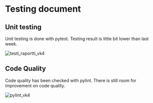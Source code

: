 # Testing document

## Unit testing
Unit testing is done with pytest. Testing result is little bit lower than last week.

![testi_raportti_vk4](https://user-images.githubusercontent.com/94007460/204107975-b8230ee0-2eb5-4839-aacd-e302ef04327a.png)


## Code Quality
Code quality has been checked with pylint. There is still room for improvement on code quality.

![pylint_vk4](https://user-images.githubusercontent.com/94007460/204107968-da117fcb-04e3-46ac-8d50-60cf93794711.png)
